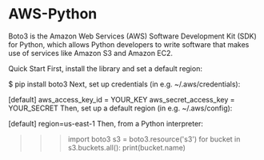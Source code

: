 # AWS-Python

Boto3 is the Amazon Web Services (AWS) Software Development Kit (SDK) for Python, which allows Python developers to write software that makes use of services like Amazon S3 and Amazon EC2. 

Quick Start
First, install the library and set a default region:

$ pip install boto3
Next, set up credentials (in e.g. ~/.aws/credentials):

[default]
aws_access_key_id = YOUR_KEY
aws_secret_access_key = YOUR_SECRET
Then, set up a default region (in e.g. ~/.aws/config):

[default]
region=us-east-1
Then, from a Python interpreter:

>>> import boto3
>>> s3 = boto3.resource('s3')
>>> for bucket in s3.buckets.all():
        print(bucket.name)
